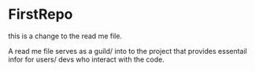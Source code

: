 # FirstRepo


this is a change to the read me file. 

A read me file serves as a guild/ into to the project
that provides essentail infor for users/ devs who interact 
with the code.